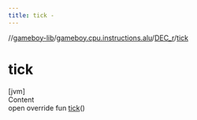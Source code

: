 ```yaml
---
title: tick -
---
```

//[gameboy-lib](../../index.md)/[gameboy.cpu.instructions.alu](../index.md)/[DEC_r](index.md)/[tick](tick.md)



# tick  
[jvm]  
Content  
open override fun [tick](tick.md)()  



